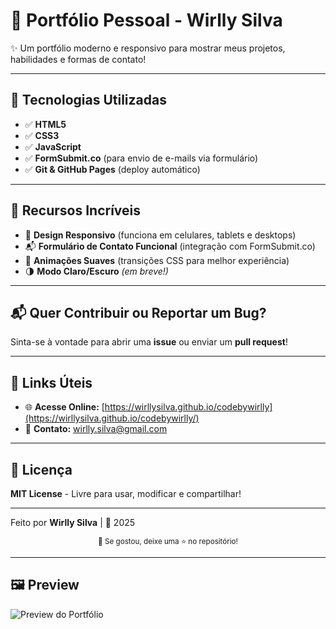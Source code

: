 
# 📌 Portfólio Pessoal - Wirlly Silva

✨ Um portfólio moderno e responsivo para mostrar meus projetos, habilidades e formas de contato!

---

## 🚀 Tecnologias Utilizadas

- ✅ **HTML5**
- ✅ **CSS3**
- ✅ **JavaScript**
- ✅ **FormSubmit.co** (para envio de e-mails via formulário)
- ✅ **Git & GitHub Pages** (deploy automático)

---

## 🌟 Recursos Incríveis

- 📱 **Design Responsivo** (funciona em celulares, tablets e desktops)
- 📬 **Formulário de Contato Funcional** (integração com FormSubmit.co)
- 🎨 **Animações Suaves** (transições CSS para melhor experiência)
- 🌗 **Modo Claro/Escuro** *(em breve!)*

---

## 📬 Quer Contribuir ou Reportar um Bug?

Sinta-se à vontade para abrir uma **issue** ou enviar um **pull request**!

---

## 🔗 Links Úteis

- 🌐 **Acesse Online:** [https://wirllysilva.github.io/codebywirlly](https://wirllysilva.github.io/codebywirlly/)
- 📧 **Contato:** wirlly.silva@gmail.com

---

## 📜 Licença

**MIT License** - Livre para usar, modificar e compartilhar!

---

Feito por **Wirlly Silva** | 🚀 2025

<div align="center">
  <sub>🌟 Se gostou, deixe uma ⭐ no repositório!</sub>
</div>

---

## 🖼 Preview

![Preview do Portfólio](https://raw.githubusercontent.com/wirllysilva/portfolio-pessoal/main/images/codebywirlly.png)



